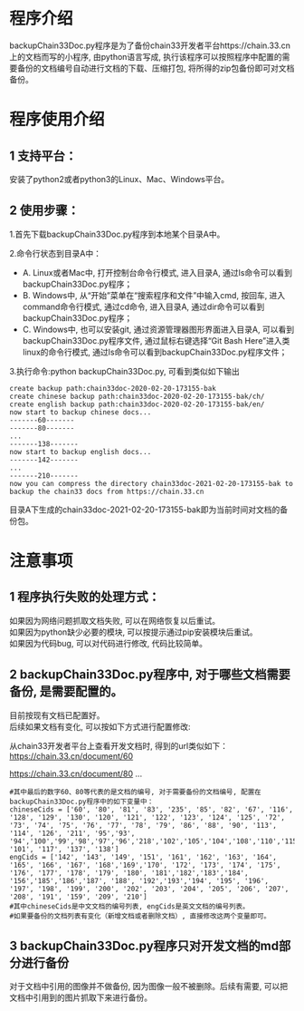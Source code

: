 # 程序介绍  

backupChain33Doc.py程序是为了备份chain33开发者平台https://chain.33.cn 上的文档而写的小程序, 由python语言写成, 执行该程序可以按照程序中配置的需要备份的文档编号自动进行文档的下载、压缩打包, 将所得的zip包备份即可对文档备份。  

# 程序使用介绍  

## 1 支持平台：  

安装了python2或者python3的Linux、Mac、Windows平台。  

## 2 使用步骤：  

1.首先下载backupChain33Doc.py程序到本地某个目录A中。  

2.命令行状态到目录A中：  

* A. Linux或者Mac中, 打开控制台命令行模式, 进入目录A, 通过ls命令可以看到backupChain33Doc.py程序；  
* B. Windows中, 从“开始”菜单在“搜索程序和文件”中输入cmd, 按回车, 进入command命令行模式, 通过cd命令, 进入目录A, 通过dir命令可以看到backupChain33Doc.py程序；
* C. Windows中, 也可以安装git, 通过资源管理器图形界面进入目录A, 可以看到backupChain33Doc.py程序文件, 通过鼠标右键选择“Git Bash Here”进入类linux的命令行模式, 通过ls命令可以看到backupChain33Doc.py程序文件；

3.执行命令:python backupChain33Doc.py, 可看到类似如下输出  

```
create backup path:chain33doc-2020-02-20-173155-bak
create chinese backup path:chain33doc-2020-02-20-173155-bak/ch/
create english backup path:chain33doc-2020-02-20-173155-bak/en/
now start to backup chinese docs...
-------60-------
-------80-------
...
-------138-------
now start to backup english docs...
-------142-------
...
-------210-------
now you can compress the directory chain33doc-2021-02-20-173155-bak to backup the chain33 docs from https://chain.33.cn
```

目录A下生成的chain33doc-2021-02-20-173155-bak即为当前时间对文档的备份包。  

# 注意事项

## 1 程序执行失败的处理方式：

如果因为网络问题抓取文档失败, 可以在网络恢复以后重试。  
如果因为python缺少必要的模块, 可以按提示通过pip安装模块后重试。  
如果因为代码bug, 可以对代码进行修改, 代码比较简单。  

## 2 backupChain33Doc.py程序中, 对于哪些文档需要备份, 是需要配置的。

目前按现有文档已配置好。  
后续如果文档有变化, 可以按如下方式进行配置修改: 

从chain33开发者平台上查看开发文档时, 得到的url类似如下：
https://chain.33.cn/document/60

https://chain.33.cn/document/80
...

```
#其中最后的数字60、80等代表的是文档的编号, 对于需要备份的文档编号, 配置在backupChain33Doc.py程序中的如下变量中：
chineseCids = ['60', '80', '81', '83', '235', '85', '82', '67', '116', '128', '129', '130', '120', '121', '122', '123', '124', '125', '72', '73', '74', '75', '76', '77', '78', '79', '86', '88', '90', '113', '114', '126', '211', '95','93', '94','100','99','98','97','96','218','102','105','104','108','110','115','118','134','135', '101', '117', '137', '138']
engCids = ['142', '143', '149', '151', '161', '162', '163', '164', '165', '166', '167', '168','169','170', '172', '173', '174', '175', '176', '177', '178', '179', '180', '181','182','183','184', '156','185','186','187', '188', '192','193','194', '195', '196', '197', '198', '199', '200', '202', '203', '204', '205', '206', '207', '208', '191', '159', '209', '210']
#其中chineseCids是中文文档的编号列表, engCids是英文文档的编号列表。
#如果要备份的文档列表有变化（新增文档或者删除文档）, 直接修改这两个变量即可。
```

## 3 backupChain33Doc.py程序只对开发文档的md部分进行备份  

对于文档中引用的图像并不做备份, 因为图像一般不被删除。后续有需要, 可以把文档中引用到的图片抓取下来进行备份。  

